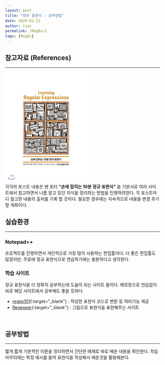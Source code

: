 ```yaml
---
layout: post
title: "정규 표현식 : 공부방법"
date: 2020-01-22
author: tiaz
permalink: /RegEx/2
tags: [RegEx]
---
```

## 참고자료 (References)
---
![손에 잡히는 10분 정규 표현식](/assets/img/content/RegEx/RegEx-book.png)
<br>
각각의 포스트 내용은 벤 포터 **"손에 잡히는 10분 정규 표현식"** 을 기본서로 여러 사이트에서 참고하면서 나름 알고 있던 지식을 정리하는 방법을 진행하려한다. 각 포스트마다 참고한 내용의 출처를 기록 할 것이다. 필요한 경우에는 지속적으로 내용을 변경 추가 할 계획이다.
<br/>

## 실습환경
---
### Notepad++
프로젝트를 진행하면서 개인적으로 가장 많이 사용하는 편집툴이다. 더 좋은 편집툴도 많겠지만. 무료에 정규 표현식으로 연습하기에는 충분하다고 생각한다.
<br/>

### 학습 사이트
정규 표현식을 더 정확히 공부하는데 도움이 되는 사이트 들이다. 메모장으로 연습없이 바로 해당 사이트에서 공부해도 좋을 듯하다.
- [regex101](https://regex101.com/){:target="_blank"} : 작성한 표현식 코드로 변환 등 여러기능 제공
- [Regexper](https://regexper.com/){:target="_blank"} : 그림으로 표현식을 표현해주는 사이트
<br/>

## 공부방법
---
짧게 짧게 기본적인 이론을 정리하면서 간단한 예제로 바로 배운 내용을 확인한다. 학습 마무리에는 특정 예시를 들어 표현식을 작성해서 배운것을 활용해본다.
<br/>